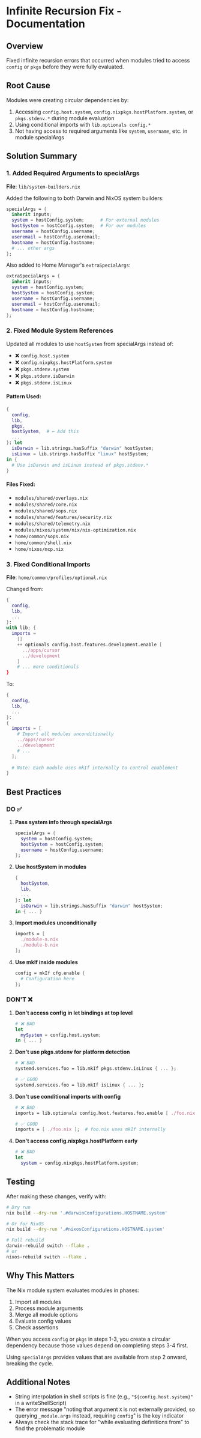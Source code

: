 # Infinite Recursion Fix - Documentation

## Overview
Fixed infinite recursion errors that occurred when modules tried to access `config` or `pkgs` before they were fully evaluated.

## Root Cause
Modules were creating circular dependencies by:
1. Accessing `config.host.system`, `config.nixpkgs.hostPlatform.system`, or `pkgs.stdenv.*` during module evaluation
2. Using conditional imports with `lib.optionals config.*` 
3. Not having access to required arguments like `system`, `username`, etc. in module specialArgs

## Solution Summary

### 1. Added Required Arguments to specialArgs

**File**: `lib/system-builders.nix`

Added the following to both Darwin and NixOS system builders:
```nix
specialArgs = {
  inherit inputs;
  system = hostConfig.system;      # For external modules
  hostSystem = hostConfig.system;  # For our modules
  username = hostConfig.username;
  useremail = hostConfig.useremail;
  hostname = hostConfig.hostname;
  # ... other args
};
```

Also added to Home Manager's `extraSpecialArgs`:
```nix
extraSpecialArgs = {
  inherit inputs;
  system = hostConfig.system;
  hostSystem = hostConfig.system;
  username = hostConfig.username;
  useremail = hostConfig.useremail;
  hostname = hostConfig.hostname;
};
```

### 2. Fixed Module System References

Updated all modules to use `hostSystem` from specialArgs instead of:
- ❌ `config.host.system`
- ❌ `config.nixpkgs.hostPlatform.system`
- ❌ `pkgs.stdenv.system`
- ❌ `pkgs.stdenv.isDarwin`
- ❌ `pkgs.stdenv.isLinux`

#### Pattern Used:
```nix
{
  config,
  lib,
  pkgs,
  hostSystem,  # ← Add this
  ...
}: let
  isDarwin = lib.strings.hasSuffix "darwin" hostSystem;
  isLinux = lib.strings.hasSuffix "linux" hostSystem;
in {
  # Use isDarwin and isLinux instead of pkgs.stdenv.*
}
```

#### Files Fixed:
- `modules/shared/overlays.nix`
- `modules/shared/core.nix`
- `modules/shared/sops.nix`
- `modules/shared/features/security.nix`
- `modules/shared/telemetry.nix`
- `modules/nixos/system/nix/nix-optimization.nix`
- `home/common/sops.nix`
- `home/common/shell.nix`
- `home/nixos/mcp.nix`

### 3. Fixed Conditional Imports

**File**: `home/common/profiles/optional.nix`

Changed from:
```nix
{
  config,
  lib,
  ...
}:
with lib; {
  imports =
    []
    ++ optionals config.host.features.development.enable [
      ../apps/cursor
      ../development
    ]
    # ... more conditionals
}
```

To:
```nix
{
  config,
  lib,
  ...
}:
{
  imports = [
    # Import all modules unconditionally
    ../apps/cursor
    ../development
    # ...
  ];
  
  # Note: Each module uses mkIf internally to control enablement
}
```

## Best Practices

### DO ✅

1. **Pass system info through specialArgs**
   ```nix
   specialArgs = {
     system = hostConfig.system;
     hostSystem = hostConfig.system;
     username = hostConfig.username;
   };
   ```

2. **Use hostSystem in modules**
   ```nix
   {
     hostSystem,
     lib,
     ...
   }: let
     isDarwin = lib.strings.hasSuffix "darwin" hostSystem;
   in { ... }
   ```

3. **Import modules unconditionally**
   ```nix
   imports = [
     ./module-a.nix
     ./module-b.nix
   ];
   ```

4. **Use mkIf inside modules**
   ```nix
   config = mkIf cfg.enable {
     # Configuration here
   };
   ```

### DON'T ❌

1. **Don't access config in let bindings at top level**
   ```nix
   # ❌ BAD
   let
     mySystem = config.host.system;
   in { ... }
   ```

2. **Don't use pkgs.stdenv for platform detection**
   ```nix
   # ❌ BAD
   systemd.services.foo = lib.mkIf pkgs.stdenv.isLinux { ... };
   
   # ✅ GOOD
   systemd.services.foo = lib.mkIf isLinux { ... };
   ```

3. **Don't use conditional imports with config**
   ```nix
   # ❌ BAD
   imports = lib.optionals config.host.features.foo.enable [ ./foo.nix ];
   
   # ✅ GOOD
   imports = [ ./foo.nix ];  # foo.nix uses mkIf internally
   ```

4. **Don't access config.nixpkgs.hostPlatform early**
   ```nix
   # ❌ BAD
   let
     system = config.nixpkgs.hostPlatform.system;
   ```

## Testing

After making these changes, verify with:
```bash
# Dry run
nix build --dry-run '.#darwinConfigurations.HOSTNAME.system'

# Or for NixOS
nix build --dry-run '.#nixosConfigurations.HOSTNAME.system'

# Full rebuild
darwin-rebuild switch --flake .
# or
nixos-rebuild switch --flake .
```

## Why This Matters

The Nix module system evaluates modules in phases:
1. Import all modules
2. Process module arguments
3. Merge all module options
4. Evaluate config values
5. Check assertions

When you access `config` or `pkgs` in steps 1-3, you create a circular dependency because those values depend on completing steps 3-4 first.

Using `specialArgs` provides values that are available from step 2 onward, breaking the cycle.

## Additional Notes

- String interpolation in shell scripts is fine (e.g., `"${config.host.system}"` in a writeShellScript)
- The error message "noting that argument `X` is not externally provided, so querying `_module.args` instead, requiring `config`" is the key indicator
- Always check the stack trace for "while evaluating definitions from" to find the problematic module
